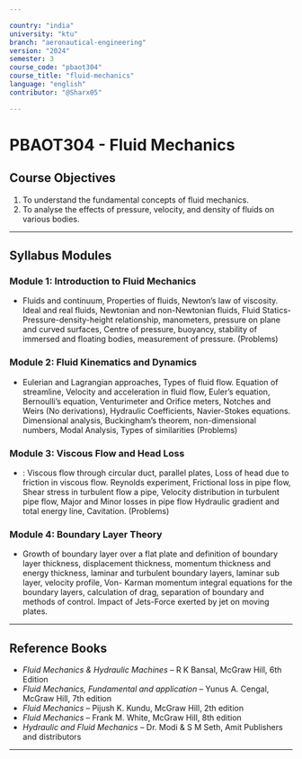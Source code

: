 ```yaml
---

country: "india"
university: "ktu"
branch: "aeronautical-engineering"
version: "2024"
semester: 3
course_code: "pbaot304"
course_title: "fluid-mechanics"
language: "english"
contributor: "@Sharx05"

---
```


# PBAOT304 - Fluid Mechanics

## Course Objectives

1.  To understand the fundamental concepts of fluid mechanics.
2.  To analyse the effects of pressure, velocity, and density of fluids on various bodies.

---

## Syllabus Modules

### Module 1: Introduction to Fluid Mechanics

-   Fluids and continuum, Properties of fluids, Newton’s law of
viscosity. Ideal and real fluids, Newtonian and non-Newtonian fluids, Fluid
Statics- Pressure-density-height relationship, manometers, pressure on plane
and curved surfaces, Centre of pressure, buoyancy, stability of immersed and
floating bodies, measurement of pressure. (Problems)


### Module 2: Fluid Kinematics and Dynamics

-   Eulerian and Lagrangian
approaches, Types of fluid flow. Equation of streamline, Velocity and
acceleration in fluid flow, Euler’s equation, Bernoulli’s equation,
Venturimeter and Orifice meters, Notches and Weirs (No derivations),
Hydraulic Coefficients, Navier-Stokes equations. Dimensional analysis,
Buckingham’s theorem, non-dimensional numbers, Modal Analysis, Types
of similarities (Problems)

### Module 3: Viscous Flow and Head Loss

-   : Viscous flow through circular duct, parallel
plates, Loss of head due to friction in viscous flow. Reynolds experiment,
Frictional loss in pipe flow, Shear stress in turbulent flow a pipe, Velocity
distribution in turbulent pipe flow, Major and Minor losses in pipe flow
Hydraulic gradient and total energy line, Cavitation. (Problems)

### Module 4: Boundary Layer Theory

-    Growth of boundary layer over a flat
plate and definition of boundary layer thickness, displacement thickness,
momentum thickness and energy thickness, laminar and turbulent boundary
layers, laminar sub layer, velocity profile, Von- Karman momentum
integral equations for the boundary layers, calculation of drag, separation of
boundary and methods of control.
Impact of Jets-Force exerted by jet on moving plates.


---

## Reference Books

-   *Fluid Mechanics & Hydraulic Machines* – R K Bansal, McGraw Hill, 6th Edition
-   *Fluid Mechanics, Fundamental and application* – Yunus A. Cengal, McGraw Hill, 7th edition
-   *Fluid Mechanics* – Pijush K. Kundu, McGraw Hill, 2th edition
-   *Fluid Mechanics* – Frank M. White, McGraw Hill, 8th edition
-   *Hydraulic and Fluid Mechanics* – Dr. Modi & S M Seth, Amit Publishers and distributors

---
